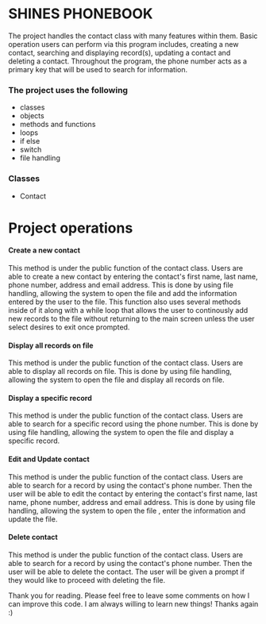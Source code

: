 # SHINES PHONEBOOK  

The project handles the contact class with many features within them. 
Basic operation users can perform via this program includes, creating a new contact, 
searching and displaying record(s), updating a contact and  deleting a contact. Throughout the 
program, the phone number acts as a primary key that will be used to search for information.

### The project uses the following 
 - classes
 - objects
 - methods and functions
 - loops 
 - if else
 - switch
 - file handling
 
 ### Classes
 - Contact

# Project operations

#### Create a new contact
This method is under the public function of the contact class. Users are able to create a new contact by 
entering the contact's first name, last name, phone number, address and email address. 
This is done by using file handling, allowing the system to open the file and add the information
entered by the user to the file. This function also uses several methods inside of it along with a while loop
that allows the user to continously add new records to the file without returning to the main screen
unless the user select desires to exit once prompted.


#### Display all records on file
This method is under the public function of the contact class. Users are able to 
display all records on file. This is done by using file handling, allowing the system to open the file and 
display all records on file. 


#### Display a specific record
This method is under the public function of the contact class. Users are able to 
search for a specific record using the phone number. 
This is done by using file handling, allowing the system to open the file and 
display a specific record.

#### Edit and Update contact
This method is under the public function of the contact class. Users are able to search for
a record by using the contact's phone number. Then the user will be able to edit the contact by 
entering the contact's first name, last name, phone number, address and email address. 
This is done by using file handling, allowing the system to open the file , enter the information and 
update the file.
 
 #### Delete contact
This method is under the public function of the contact class. Users are able to search for
a record by using the contact's phone number. Then the user will be able to delete the contact. The user will be given a
prompt if they would like to proceed with deleting the file.

Thank you for reading.
Please feel free to leave some comments on how I can improve this code.
I am always willing to learn new things!
Thanks again :)

